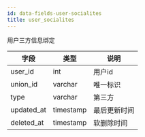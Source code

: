 ```yaml
---
id: data-fields-user-socialites
title: user_socialites
---
```


用户三方信息绑定

| 字段 | 类型 | 说明 |
| ------ | ------ | ------ |
| user_id | int | 用户id |
| union_id | varchar | 唯一标识 |
| type | varchar | 第三方 |
| updated_at | timestamp | 最后更新时间 |
| deleted_at | timestamp | 软删除时间 |